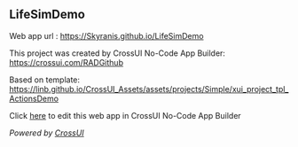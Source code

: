 ## LifeSimDemo
Web app url : https://Skyranis.github.io/LifeSimDemo

This project was created by CrossUI No-Code App Builder: https://crossui.com/RADGithub

Based on template: https://linb.github.io/CrossUI_Assets/assets/projects/Simple/xui_project_tpl_ActionsDemo

Click [here](https://crossui.com/RADGithub/#!from=github&owner=Skyranis&repo=LifeSimDemo) to edit this web app in CrossUI No-Code App Builder

<i>Powered by [CrossUI](https://crossui.com)</i>
